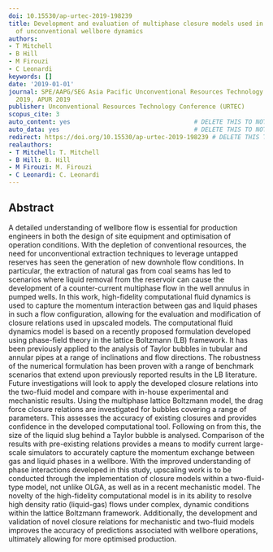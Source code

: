 ```yaml
---
doi: 10.15530/ap-urtec-2019-198239
title: Development and evaluation of multiphase closure models used in the simulation
  of unconventional wellbore dynamics
authors:
- T Mitchell
- B Hill
- M Firouzi
- C Leonardi
keywords: []
date: '2019-01-01'
journal: SPE/AAPG/SEG Asia Pacific Unconventional Resources Technology Conference
  2019, APUR 2019
publisher: Unconventional Resources Technology Conference (URTEC)
scopus_cite: 3
auto_content: yes                                  # DELETE THIS TO NOT AUTO GENERATE CONTENT
auto_data: yes                                     # DELETE THIS TO NOT AUTO GENERATE METADATA
redirect: https://doi.org/10.15530/ap-urtec-2019-198239 # DELETE THIS TO NOT REDIRECT
realauthors:
- T Mitchell: T. Mitchell
- B Hill: B. Hill
- M Firouzi: M. Firouzi
- C Leonardi: C. Leonardi
---
```



## Abstract
A detailed understanding of wellbore flow is essential for production engineers in both the design of site equipment and optimisation of operation conditions. With the depletion of conventional resources, the need for unconventional extraction techniques to leverage untapped reserves has seen the generation of new downhole flow conditions. In particular, the extraction of natural gas from coal seams has led to scenarios where liquid removal from the reservoir can cause the development of a counter-current multiphase flow in the well annulus in pumped wells. In this work, high-fidelity computational fluid dynamics is used to capture the momentum interaction between gas and liquid phases in such a flow configuration, allowing for the evaluation and modification of closure relations used in upscaled models. The computational fluid dynamics model is based on a recently proposed formulation developed using phase-field theory in the lattice Boltzmann (LB) framework. It has been previously applied to the analysis of Taylor bubbles in tubular and annular pipes at a range of inclinations and flow directions. The robustness of the numerical formulation has been proven with a range of benchmark scenarios that extend upon previously reported results in the LB literature. Future investigations will look to apply the developed closure relations into the two-fluid model and compare with in-house experimental and mechanistic results. Using the multiphase lattice Boltzmann model, the drag force closure relations are investigated for bubbles covering a range of parameters. This assesses the accuracy of existing closures and provides confidence in the developed computational tool. Following on from this, the size of the liquid slug behind a Taylor bubble is analysed. Comparison of the results with pre-existing relations provides a means to modify current large-scale simulators to accurately capture the momentum exchange between gas and liquid phases in a wellbore. With the improved understanding of phase interactions developed in this study, upscaling work is to be conducted through the implementation of closure models within a two-fluid-type model, not unlike OLGA, as well as in a recent mechanistic model. The novelty of the high-fidelity computational model is in its ability to resolve high density ratio (liquid-gas) flows under complex, dynamic conditions within the lattice Boltzmann framework. Additionally, the development and validation of novel closure relations for mechanistic and two-fluid models improves the accuracy of predictions associated with wellbore operations, ultimately allowing for more optimised production.
